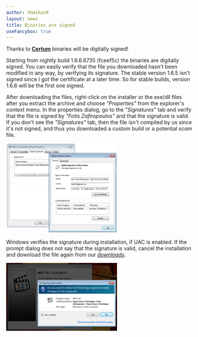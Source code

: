 ```yaml
---
author: XhmikosR
layout: news
title: Binaries are signed
useFancybox: true
---
```


Thanks to **[Certum](http://www.certum.eu/certum/cert,eindex_en.xml)** binaries will be digitally signed!

Starting from nightly build 1.6.6.6735 (fceef5c) the binaries are digitally
signed. You can easily verify that the file you downloaded hasn't been modified
in any way, by verifying its signature. The stable version 1.6.5 isn't signed
since I got the certificate at a later time. So for stable builds, version
1.6.6 will be the first one signed.


After downloading the files, right-click on the installer or the exe/dll files
after you extract the archive and choose *"Properties"* from the explorer's
context menu. In the properties dialog, go to the *"Signatures"* tab and verify
that the file is signed by *"Fotis Zafiropoulos"* and that the signature
is valid. If you don't see the *"Signatures"* tab, then the file isn't
compiled by us since it's not signed, and thus you downloaded a custom build
or a potential *scam* file.

<div class="row">
    <div class="col-xs-12 col-sm-4 text-center">
        <a class="thumbnail fancybox-thumb" data-fancybox-group="gallery" href="/assets/img/news/properties-signature.png" title="Explorer Properties Signature tab">
            <img src="/assets/img/news/properties-signature-thumb.png" alt="Properties Signature" width="300" height="241">
        </a>
    </div>
</div>

Windows verifies the signature during installation, if UAC is enabled.
If the prompt dialog does not say that the signature is valid, cancel the
installation and download the file again from our [*downloads*](/downloads/).

<div class="row">
    <div class="col-xs-12 col-sm-4 text-center">
        <a class="thumbnail fancybox-thumb" data-fancybox-group="gallery" href="/assets/img/news/install-uac.png" title="Install UAC prompt">
            <img src="/assets/img/news/install-uac-thumb.png" alt="Install UAC prompt" width="300" height="183">
        </a>
    </div>
</div>
